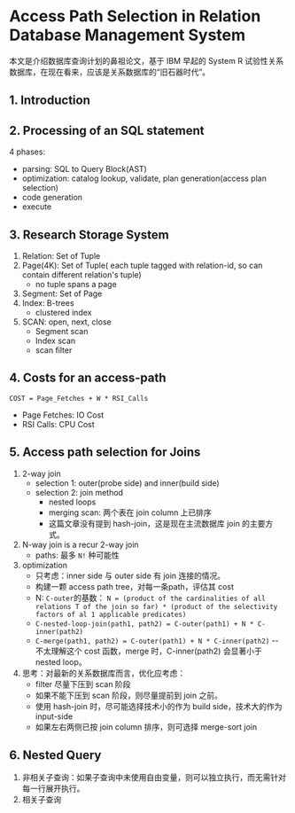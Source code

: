 # Access Path Selection in Relation Database Management System

本文是介绍数据库查询计划的鼻祖论文，基于 IBM 早起的 System R 试验性关系数据库，在现在看来，应该是关系数据库的“旧石器时代”。

## 1. Introduction

## 2. Processing of an SQL statement
4 phases:
- parsing: SQL to Query Block(AST)
- optimization: catalog lookup, validate, plan generation(access plan selection)
- code generation
- execute

## 3. Research Storage System
1. Relation: Set of Tuple
2. Page(4K): Set of Tuple( each tuple tagged with relation-id, so can contain different relation's tuple)
   - no tuple spans a page 
3. Segment: Set of Page
4. Index: B-trees
   - clustered index
5. SCAN: open, next, close
   - Segment scan
   - Index scan
   - scan filter

## 4. Costs for an access-path
`COST = Page_Fetches + W * RSI_Calls`
- Page Fetches: IO Cost
- RSI Calls: CPU Cost

## 5. Access path selection for Joins
1. 2-way join
   - selection 1: outer(probe side) and inner(build side)
   - selection 2: join method 
     - nested loops
     - merging scan: 两个表在 join column 上已排序
     - 这篇文章没有提到 hash-join，这是现在主流数据库 join 的主要方式。
2. N-way join is a recur 2-way join
   - paths: 最多 `N!` 种可能性
3. optimization
   - 只考虑：inner side 与 outer side 有 join 连接的情况。
   - 构建一颗 access path tree，对每一条path，评估其 cost
   - N: `C-outer`的基数： `N = (product of the cardinalities of all relations T of the join so far) * (product of the selectivity factors of al 1 applicable predicates)` 
   - `C-nested-loop-join(path1, path2) = C-outer(path1) + N * C-inner(path2)`
   - `C-merge(path1, path2) = C-outer(path1) + N * C-inner(path2)` -- 不太理解这个 cost 函数，merge 时，C-inner(path2) 会显著小于 nested loop。
4. 思考：对最新的关系数据库而言，优化应考虑：
   - filter 尽量下压到 scan 阶段
   - 如果不能下压到 scan 阶段，则尽量提前到 join 之前。
   - 使用 hash-join 时，尽可能选择技术小的作为 build side，技术大的作为 input-side
   - 如果左右两侧已按 join column 排序，则可选择 merge-sort join

## 6. Nested Query
1. 非相关子查询：如果子查询中未使用自由变量，则可以独立执行，而无需针对每一行展开执行。
2. 相关子查询